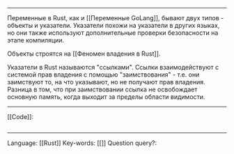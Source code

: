 ___
Переменные в Rust, как и [[Переменные GoLang]], бывают двух типов - объекты и указатели. Указатели похожи на указатели в других языках, но они также используют дополнительные проверки безопасности на этапе компиляции. 

Объекты строятся на [[Феномен владения в Rust]]. 

Указатели в Rust называются "ссылками". Ссылки взаимодействуют с системой прав владения с помощью "заимствования" - т.е. они заимствуют то, на что указывают, но не получают прав владения. Разница в том, что при заимствовании ссылка не освобождает основную память, когда выходит за пределы области видимости. 
___
[[Code]]:
```

```
___
Language: [[Rust]]
Key-words:  [[]]
Question query?: 